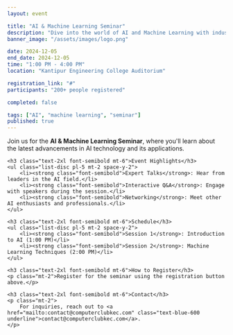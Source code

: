 ```yaml
---
layout: event

title: "AI & Machine Learning Seminar"
description: "Dive into the world of AI and Machine Learning with industry experts sharing their knowledge and experiences."
banner_image: "/assets/images/logo.png"

date: 2024-12-05
end_date: 2024-12-05
time: "1:00 PM - 4:00 PM"
location: "Kantipur Engineering College Auditorium"

registration_link: "#"
participants: "200+ people registered"

completed: false

tags: ["AI", "machine learning", "seminar"]
published: true
---
```


<div class="prose max-w-none mx-auto my-8">
    <p class="text-lg">
        Join us for the <strong class="font-bold">AI & Machine Learning Seminar</strong>, where you'll learn about the latest advancements in AI technology and its applications.
    </p>

    <h3 class="text-2xl font-semibold mt-6">Event Highlights</h3>
    <ul class="list-disc pl-5 mt-2 space-y-2">
        <li><strong class="font-semibold">Expert Talks</strong>: Hear from leaders in the AI field.</li>
        <li><strong class="font-semibold">Interactive Q&A</strong>: Engage with speakers during the session.</li>
        <li><strong class="font-semibold">Networking</strong>: Meet other AI enthusiasts and professionals.</li>
    </ul>

    <h3 class="text-2xl font-semibold mt-6">Schedule</h3>
    <ul class="list-disc pl-5 mt-2 space-y-2">
        <li><strong class="font-semibold">Session 1</strong>: Introduction to AI (1:00 PM)</li>
        <li><strong class="font-semibold">Session 2</strong>: Machine Learning Techniques (2:00 PM)</li>
    </ul>

    <h3 class="text-2xl font-semibold mt-6">How to Register</h3>
    <p class="mt-2">Register for the seminar using the registration button above.</p>

    <h3 class="text-2xl font-semibold mt-6">Contact</h3>
    <p class="mt-2">
        For inquiries, reach out to <a href="mailto:contact@computerclubkec.com" class="text-blue-600 underline">contact@computerclubkec.com</a>.
    </p>
</div>
